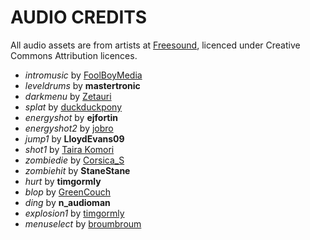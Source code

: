 AUDIO CREDITS
=============

All audio assets are from artists at [Freesound](http://freesound.org), licenced under Creative Commons Attribution licences.

* *intromusic* by [FoolBoyMedia](http://www.foolboymedia.co.uk/)
* *leveldrums* by **mastertronic**
* *darkmenu* by [Zetauri](http://www.youtube.com/Zetauri)
* *splat* by [duckduckpony](http://www.bryanvbecker.com/)
* *energyshot* by **ejfortin**
* *energyshot2* by [jobro](http://audiojungle.net/user/jobromedia/portfolio)
* *jump1* by **LloydEvans09**
* *shot1* by [Taira Komori](http://taira-komori.jpn.org/freesounden.html)
* *zombiedie* by [Corsica_S](http://www.facebook.com/corsica.ess)
* *zombiehit* by **StaneStane**
* *hurt* by **timgormly**
* *blop* by [GreenCouch](http://www.greencouch.nl/)
* *ding* by **n_audioman**
* *explosion1* by [timgormly](http://freesound.org/people/timgormly/)
* *menuselect* by [broumbroum](http://www.b23prodtm.info/)